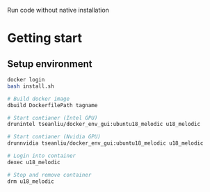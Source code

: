 Run code without native installation


# Getting start

## Setup environment
```bash
docker login
bash install.sh

# Build docker image
dbuild DockerfilePath tagname

# Start contianer (Intel GPU)
drunintel tseanliu/docker_env_gui:ubuntu18_melodic u18_melodic

# Start contianer (Nvidia GPU)
drunnvidia tseanliu/docker_env_gui:ubuntu18_melodic u18_melodic

# Login into container
dexec u18_melodic

# Stop and remove container
drm u18_melodic
```
